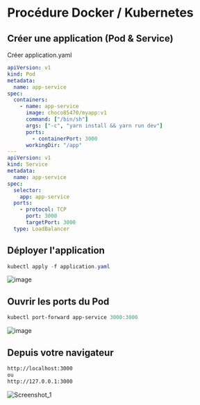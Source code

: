 # Procédure Docker / Kubernetes
## Créer une application (Pod & Service)
Créer application.yaml
```yaml
apiVersion: v1
kind: Pod
metadata:
  name: app-service
spec:
  containers:
    - name: app-service
      image: choco85470/myapp:v1
      command: ["/bin/sh"]
      args: ["-c", "yarn install && yarn run dev"]
      ports:
        - containerPort: 3000
      workingDir: "/app"
---
apiVersion: v1
kind: Service
metadata:
  name: app-service
spec:
  selector:
    app: app-service
  ports:
    - protocol: TCP
      port: 3000
      targetPort: 3000
  type: LoadBalancer
```

## Déployer l'application
```powershell
kubectl apply -f application.yaml
```
![image](https://user-images.githubusercontent.com/73076854/226843346-ceeec87c-70ce-4344-b31b-88de9717079c.png)

## Ouvrir les ports du Pod
```powershell
kubectl port-forward app-service 3000:3000
```
![image](https://user-images.githubusercontent.com/73076854/226843383-226aa25d-20bd-4a4b-8f65-8989ad14bbb4.png)

## Depuis votre navigateur
```html
http://localhost:3000
ou
http://127.0.0.1:3000
```
![Screenshot_1](https://user-images.githubusercontent.com/73076854/226843730-f16c9983-c99e-4228-82dc-f606d47621f6.png)
